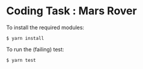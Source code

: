 Coding Task : Mars Rover
===

To install the required modules:

```
$ yarn install
```

To run the (failing) test:

```
$ yarn test
```
